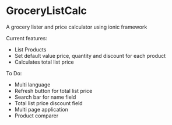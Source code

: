 # GroceryListCalc
A grocery lister and price calculator using ionic framework

Current features:
- List Products
- Set default value price, quantity and discount for each product
- Calculates total list price

To Do:
- Multi language
- Refresh button for total list price
- Search bar for name field
- Total list price discount field
- Multi page application
- Product comparer
